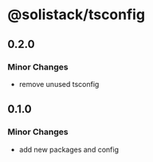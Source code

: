# @solistack/tsconfig

## 0.2.0

### Minor Changes

- remove unused tsconfig

## 0.1.0

### Minor Changes

- add new packages and config
